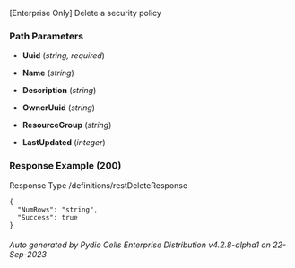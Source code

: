 






 
[Enterprise Only] Delete a security policy  


### Path Parameters

 - **Uuid** (_string, required_) 

 - **Name** (_string_) 

 - **Description** (_string_) 

 - **OwnerUuid** (_string_) 

 - **ResourceGroup** (_string_) 

 - **LastUpdated** (_integer_) 




### Response Example (200)
Response Type /definitions/restDeleteResponse

```
{
  "NumRows": "string",
  "Success": true
}
```




###### Auto generated by Pydio Cells Enterprise Distribution v4.2.8-alpha1 on 22-Sep-2023
